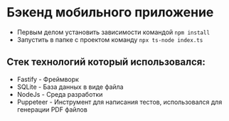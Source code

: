 # Бэкенд мобильного приложение

- Первым делом установить зависимости командой `npm install`
- Запустить в папке с проектом команду `npx ts-node index.ts`

## Стек технологий который использовался:

- Fastify - Фреймворк
- SQLite - База данных в виде файла
- NodeJs - Среда разработки
- Puppeteer - Инструмент для написания тестов, использовался для генерации PDF файлов
